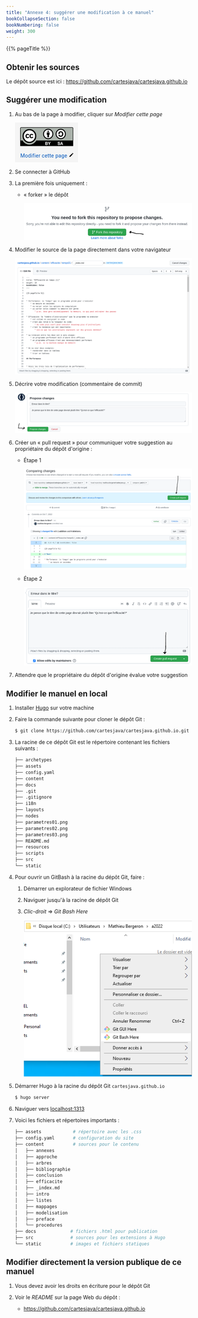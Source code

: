 ```yaml
---
title: "Annexe 4: suggérer une modification à ce manuel"
bookCollapseSection: false
bookNumbering: false
weight: 300
---
```


{{% pageTitle %}}


## Obtenir les sources

Le dépôt source est ici&nbsp;: https://github.com/cartesjava/cartesjava.github.io

## Suggérer une modification

1. Au bas de la page à modifier, cliquer sur *Modifier cette page*

    <img class="figure" src="modifier_cette_page.png" />

1. Se connecter à GitHub

1. La première fois uniquement&nbsp;:

    * «&nbsp;forker&nbsp;» le dépôt

        <img class="figure" src="fork01.png"/>

1. Modifier le source de la page directement dans votre navigateur

    <img class="figure" src="modifier01.png"/>

1. Décrire votre modification (commentaire de commit)

    <img class="figure" src="commit01.png"/>

1. Créer un «&nbsp;pull request&nbsp;» pour communiquer votre suggestion au propriétaire du dépôt d'origine&nbsp;:

    * Étape 1

        <img class="figure" src="pull_request01.png"/>

    * Étape 2

        <img class="figure" src="pull_request02.png"/>

1. Attendre que le propriétaire du dépôt d'origine évalue votre suggestion


## Modifier le manuel en local

1. Installer <a href="https://gohugo.io/" target="_blank">Hugo</a> sur votre machine

1. Faire la commande suivante pour cloner le dépôt Git&nbsp;:

    ```bash
    $ git clone https://github.com/cartesjava/cartesjava.github.io.git
    ```

1. La racine de ce dépôt Git est le répertoire contenant les fichiers suivants&nbsp;:

    ```bash
    ├── archetypes
    ├── assets
    ├── config.yaml
    ├── content
    ├── docs
    ├── .git
    ├── .gitignore
    ├── i18n
    ├── layouts
    ├── nodes
    ├── parametres01.png
    ├── parametres02.png
    ├── parametres03.png
    ├── README.md
    ├── resources
    ├── scripts
    ├── src
    └── static
    ```

1. Pour ouvrir un GitBash à la racine du dépôt Git, faire&nbsp;:
    1. Démarrer un explorateur de fichier Windows
    1. Naviguer jusqu'à la racine de dépôt Git
    1. *Clic-droit* => *Git Bash Here*

        <img src="ouvrir_gitbash.png"/>


1. Démarrer Hugo à la racine du dépôt Git `cartesjava.github.io`

    ```bash
    $ hugo server
    ```

1. Naviguer vers <a href="http://localhost:1313" target="blank">localhost:1313</a>

1. Voici les fichiers et répertoires importants&nbsp;:

    ```bash
    ├── assets            # répertoire avec les .css
    ├── config.yaml       # configuration du site
    ├── content           # sources pour le contenu
    │   ├── annexes         
    │   ├── approche
    │   ├── arbres
    │   ├── bibliographie
    │   ├── conclusion
    │   ├── efficacite
    │   ├── _index.md
    │   ├── intro
    │   ├── listes
    │   ├── mappages
    │   ├── modelisation
    │   ├── preface
    │   └── procedures
    ├── docs             # fichiers .html pour publication
    ├── src              # sources pour les extensions à Hugo
    └── static           # images et fichiers statiques
    ```

## Modifier directement la version publique de ce manuel

1. Vous devez avoir les droits en écriture pour le dépôt Git

1. Voir le *README* sur la page Web du dépôt&nbsp;:

    * https://github.com/cartesjava/cartesjava.github.io
